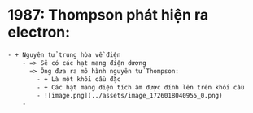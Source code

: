 # 1987: Thompson phát hiện ra electron:
	- + Nguyên tử trung hòa về điện
		- => Sẽ có các hạt mang điện dương
		  => Ông đưa ra mô hình nguyên tử Thompson:
			- + Là một khối cầu đặc
			- + Các hạt mang điện tích âm được đính lên trên khối cầu
			- ![image.png](../assets/image_1726018040955_0.png)
		-